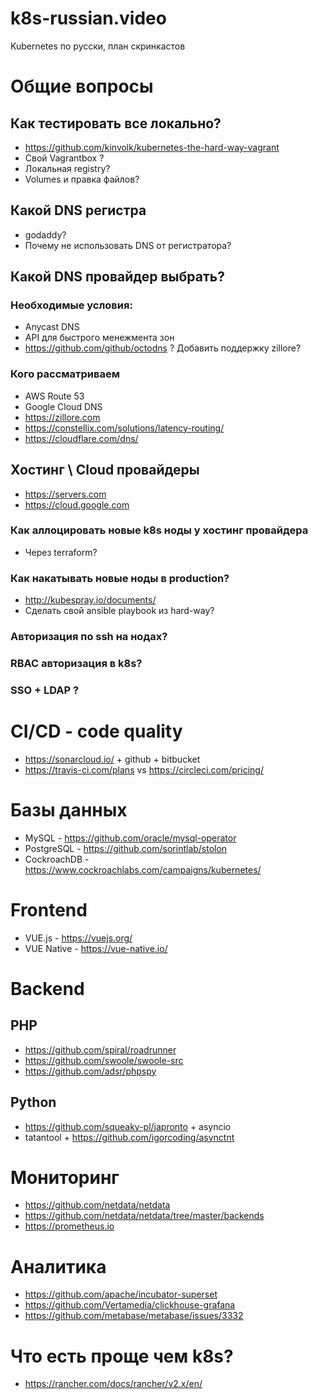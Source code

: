 # k8s-russian.video
Kubernetes по русски, план скринкастов
 
# Общие вопросы
## Как тестировать все локально?
- https://github.com/kinvolk/kubernetes-the-hard-way-vagrant
- Свой Vagrantbox ?
- Локальная registry?
- Volumes и правка файлов?

## Какой DNS регистра
- godaddy?
- Почему не использовать DNS от регистратора?

## Какой DNS провайдер выбрать? 
### Необходимые условия:
 - Anycast DNS
 - API для быстрого менежмента зон
 - https://github.com/github/octodns ? Добавить поддержку zillore?

### Кого рассматриваем
 - AWS Route 53
 - Google Cloud DNS
 - https://zillore.com
 - https://constellix.com/solutions/latency-routing/
 - https://cloudflare.com/dns/
 
## Хостинг \ Cloud провайдеры
 - https://servers.com 
 - https://cloud.google.com

### Как аллоцировать новые k8s ноды у хостинг провайдера
- Через terraform?

### Как накатывать новые ноды в production?
- http://kubespray.io/documents/
- Сделать свой ansible playbook из hard-way?

### Авторизация по ssh на нодах?

### RBAC авторизация в k8s?

### SSO + LDAP ?

# CI/CD - code quality
- https://sonarcloud.io/ + github + bitbucket
- https://travis-ci.com/plans vs https://circleci.com/pricing/

# Базы данных
- MySQL - https://github.com/oracle/mysql-operator
- PostgreSQL - https://github.com/sorintlab/stolon
- CockroachDB - https://www.cockroachlabs.com/campaigns/kubernetes/

# Frontend
- VUE.js - https://vuejs.org/
- VUE Native - https://vue-native.io/

# Backend
## PHP 
- https://github.com/spiral/roadrunner 
- https://github.com/swoole/swoole-src
- https://github.com/adsr/phpspy

## Python
- https://github.com/squeaky-pl/japronto + asyncio 
- tatantool + https://github.com/igorcoding/asynctnt

# Мониторинг
- https://github.com/netdata/netdata
- https://github.com/netdata/netdata/tree/master/backends
- https://prometheus.io

# Аналитика
- https://github.com/apache/incubator-superset
- https://github.com/Vertamedia/clickhouse-grafana
- https://github.com/metabase/metabase/issues/3332


# Что есть проще чем k8s? 
- https://rancher.com/docs/rancher/v2.x/en/
